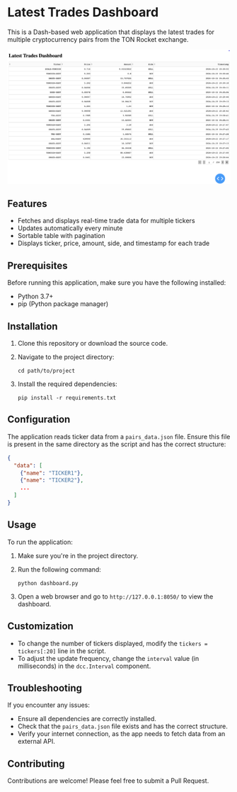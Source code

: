 
# Latest Trades Dashboard

This is a Dash-based web application that displays the latest trades for multiple cryptocurrency pairs from the TON Rocket exchange.

![alt text](dash.png)

## Features

- Fetches and displays real-time trade data for multiple tickers
- Updates automatically every minute
- Sortable table with pagination
- Displays ticker, price, amount, side, and timestamp for each trade

## Prerequisites

Before running this application, make sure you have the following installed:

- Python 3.7+
- pip (Python package manager)

## Installation

1. Clone this repository or download the source code.

2. Navigate to the project directory:
   ```
   cd path/to/project
   ```

3. Install the required dependencies:
   ```
   pip install -r requirements.txt
   ```

## Configuration

The application reads ticker data from a `pairs_data.json` file. Ensure this file is present in the same directory as the script and has the correct structure:

```json
{
  "data": [
    {"name": "TICKER1"},
    {"name": "TICKER2"},
    ...
  ]
}
```

## Usage

To run the application:

1. Make sure you're in the project directory.

2. Run the following command:
   ```
   python dashboard.py
   ```

3. Open a web browser and go to `http://127.0.0.1:8050/` to view the dashboard.

## Customization

- To change the number of tickers displayed, modify the `tickers = tickers[:20]` line in the script.
- To adjust the update frequency, change the `interval` value (in milliseconds) in the `dcc.Interval` component.

## Troubleshooting

If you encounter any issues:

- Ensure all dependencies are correctly installed.
- Check that the `pairs_data.json` file exists and has the correct structure.
- Verify your internet connection, as the app needs to fetch data from an external API.

## Contributing

Contributions are welcome! Please feel free to submit a Pull Request.

